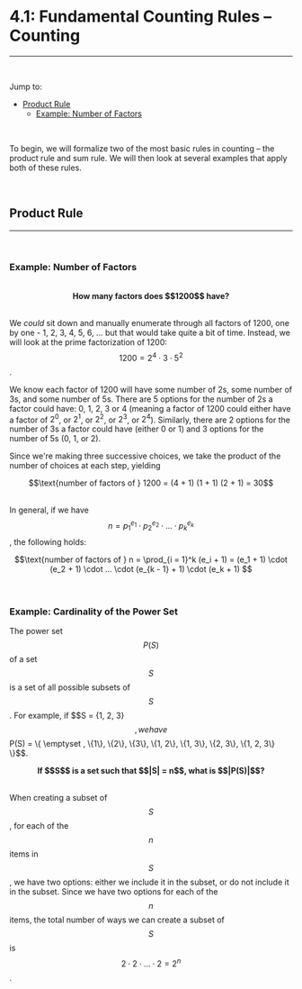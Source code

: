 <title>4.1: Fundamental Counting Rules – Counting</title>

# 4.1: Fundamental Counting Rules – Counting
---

<br>

Jump to:
- [Product Rule](#product)
	- [Example: Number of Factors](#ex-numfactors)

<br>

To begin, we will formalize two of the most basic rules in counting – the product rule and sum rule. We will then look at several examples that apply both of these rules. 

<br>

<a name='product'>

## Product Rule
---

</a>

<br>

<a name="ex-numfactors">

### Example: Number of Factors 

</a>

<br>

<div align=center> <b>How many factors does $$1200$$ have?</b> </div><br>

We <i>could</i> sit down and manually enumerate through all factors of 1200, one by one - 1, 2, 3, 4, 5, 6, ... but that would take quite a bit of time. Instead, we will look at the prime factorization of 1200: $$1200 = 2^4 \cdot 3 \cdot 5^2$$.

We know each factor of 1200 will have some number of $2$s, some number of $3$s, and some number of $5$s. There are 5 options for the number of $2$s a factor could have: 0, 1, 2, 3 or 4 (meaning a factor of 1200 could either have a factor of $2^0$, or $2^1$, or $2^2$, or $2^3$, or $2^4$). Similarly, there are 2 options for the number of $3$s a factor could have (either 0 or 1) and 3 options for the number of $5$s (0, 1, or 2). 

Since we're making three successive choices, we take the product of the number of choices at each step, yielding

<div align=center> $$\text{number of factors of } 1200 = (4 + 1) (1 + 1) (2 + 1) = 30$$</div><br>

In general, if we have $$n = p_1^{e_1} \cdot p_2^{e_2} \cdot ... \cdot p_k^{e_k}$$, the following holds:

<div align=center> $$\text{number of factors of } n = \prod_{i = 1}^k (e_i + 1) = (e_1 + 1) \cdot (e_2 + 1) \cdot ... \cdot (e_{k - 1} + 1) \cdot (e_k + 1) $$</div><br>

<br>

<a name="ex-powerset">

### Example: Cardinality of the Power Set

</a>

The power set $$P(S)$$ of a set $$S$$ is a set of all possible subsets of $$S$$. For example, if $$S = \{1, 2, 3}$$, we have $$P(S) = \\{ \emptyset , \\{1\\}, \\{2\\}, \\{3\\}, \\{1, 2\\}, \\{1, 3\\}, \\{2, 3\\}, \\{1, 2, 3\\} \\}$$.

<div align=center> <b>If $$S$$ is a set such that $$|S| = n$$, what is $$|P(S)|$$?</b> </div><br>

When creating a subset of $$S$$, for each of the $$n$$ items in $$S$$, we have two options: either we include it in the subset, or do not include it in the subset. Since we have two options for each of the $$n$$ items, the total number of ways we can create a subset of $$S$$ is $$2 \cdot 2 \cdot ... \cdot 2 = 2^n$$.





